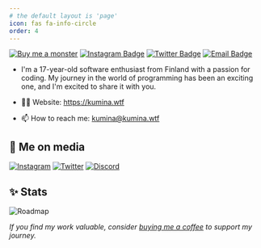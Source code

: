 ```yaml
---
# the default layout is 'page'
icon: fas fa-info-circle
order: 4
---
```


[![Buy me a monster](https://img.shields.io/badge/-Support%20my%20work-13C3FF?style=flat-square&labelColor=13C3FF&logo=kofi&logoColor=white&link=https://ko-fi.com/kumina)](https://ko-fi.com/kumina)
[![Instagram Badge](https://img.shields.io/badge/-Instagram-E4405F?style=flat-square&labelColor=E4405F&logo=instagram&logoColor=white&link=https://instagram.com/ville.m.syrjala)](https://instagram.com/ville.m.syrjala)
[![Twitter Badge](https://img.shields.io/badge/-Twitter-1DA1F2?style=flat-square&labelColor=1DA1F2&logo=twitter&logoColor=white&link=https://twitter.com/kum1na)](https://twitter.com/kum1na)
[![Email Badge](https://img.shields.io/badge/-Email-EA4335?style=flat-square&labelColor=EA4335&logo=gmail&logoColor=white&link=mailto:kumina@kumina.wtf)](mailto:kumina@kumina.wtf)

- I'm a 17-year-old software enthusiast from Finland with a passion for coding. My journey in the world of programming has been an exciting one, and I'm excited to share it with you.

- 👨‍💻 Website: <https://kumina.wtf>
- 📫 How to reach me: <kumina@kumina.wtf>

## 📱 Me on media

<div>
  <a href="https://instagram.com/ville.m.syrjala"><img src="https://skillicons.dev/icons?i=instagram&theme=dark" alt="Instagram" /></a>
  <a href="https://twitter.com/kum1na"><img src="https://skillicons.dev/icons?i=twitter&theme=dark" alt="Twitter" /></a>
  <a href="https://discord.com/users/961851861063827497"><img src="https://skillicons.dev/icons?i=discord&theme=dark" alt="Discord" /></a>
</div>

## ✨ Stats

<div>
    <img src="https://api.roadmap.sh/v1-badge/wide/650eebb3d5295d7a813a0f6a?variant=dark" alt="Roadmap" />
</div>

*If you find my work valuable, consider [buying me a coffee](https://ko-fi.com/kumina) to support my journey.*